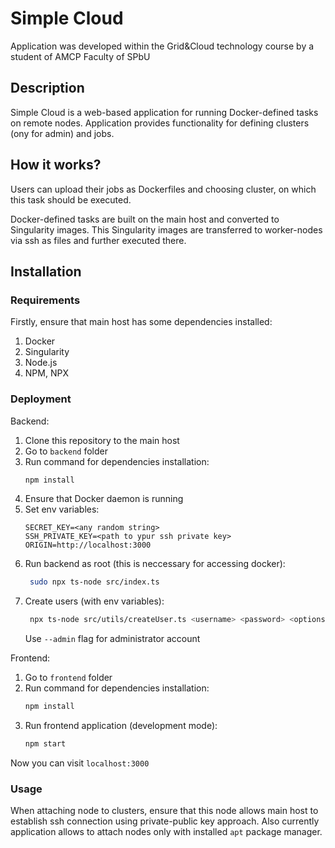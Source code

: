 # Simple Cloud

Application was developed within the Grid&Cloud technology course by a student of AMCP Faculty of SPbU

## Description

Simple Cloud is a web-based application for running Docker-defined tasks on remote nodes. Application provides functionality for defining clusters (ony for admin) and jobs.

## How it works?

Users can upload their jobs as Dockerfiles and choosing cluster, on which this task should be executed.

Docker-defined tasks are built on the main host and converted to Singularity images. This Singularity images are transferred to worker-nodes via ssh as files and further executed there.

## Installation

### Requirements

Firstly, ensure that main host has some dependencies installed:
1. Docker
2. Singularity
3. Node.js
4. NPM, NPX

### Deployment

Backend:
1. Clone this repository to the main host
2. Go to `backend` folder
3. Run command for dependencies installation:
   ```sh
   npm install
   ```
4. Ensure that Docker daemon is running
5. Set env variables:
   ```
   SECRET_KEY=<any random string>
   SSH_PRIVATE_KEY=<path to ypur ssh private key>
   ORIGIN=http://localhost:3000
   ```
6. Run backend as root (this is neccessary for accessing docker):
   ```sh
    sudo npx ts-node src/index.ts
   ```
7. Create users (with env variables):
   ```sh
    npx ts-node src/utils/createUser.ts <username> <password> <options>
   ```
   Use `--admin` flag for administrator account

Frontend:
1. Go to `frontend` folder
2. Run command for dependencies installation:
   ```sh
   npm install
   ```
3.  Run frontend application (development mode):
    ```sh
    npm start
    ```

Now you can visit `localhost:3000`

### Usage

When attaching node to clusters, ensure that this node allows main host to establish ssh connection using private-public key approach. Also currently application allows to attach nodes only with installed `apt` package manager.
